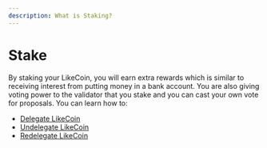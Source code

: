 ```yaml
---
description: What is Staking?
---
```


# Stake

By staking your LikeCoin, you will earn extra rewards which is similar to receiving interest from putting money in a bank account. You are also giving voting power to the validator that you stake and you can cast your own vote for proposals. You can learn how to:

* [Delegate LikeCoin](delegation-of-likecoin.md)
* [Undelegate LikeCoin](undelegation-of-likecoin.md)
* [Redelegate LikeCoin](redelegation-of-likecoin.md)
